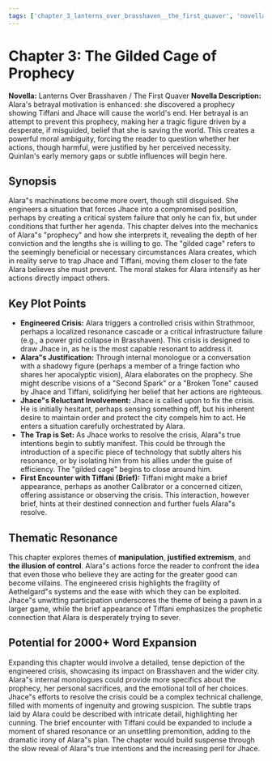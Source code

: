 ```yaml
---
tags: ['chapter_3_lanterns_over_brasshaven__the_first_quaver', 'novella_1.1_lanterns_over_brasshaven__the_first_quaver', 'saga_outline']
---
```


# Chapter 3: The Gilded Cage of Prophecy

**Novella:** Lanterns Over Brasshaven / The First Quaver
**Novella Description:** Alara's betrayal motivation is enhanced: she discovered a prophecy showing Tiffani and Jhace will cause the world's end. Her betrayal is an attempt to prevent this prophecy, making her a tragic figure driven by a desperate, if misguided, belief that she is saving the world. This creates a powerful moral ambiguity, forcing the reader to question whether her actions, though harmful, were justified by her perceived necessity. Quinlan's early memory gaps or subtle influences will begin here.

## Synopsis

Alara"s machinations become more overt, though still disguised. She engineers a situation that forces Jhace into a compromised position, perhaps by creating a critical system failure that only he can fix, but under conditions that further her agenda. This chapter delves into the mechanics of Alara"s "prophecy" and how she interprets it, revealing the depth of her conviction and the lengths she is willing to go. The "gilded cage" refers to the seemingly beneficial or necessary circumstances Alara creates, which in reality serve to trap Jhace and Tiffani, moving them closer to the fate Alara believes she must prevent. The moral stakes for Alara intensify as her actions directly impact others.

## Key Plot Points

*   **Engineered Crisis:** Alara triggers a controlled crisis within Strathmoor, perhaps a localized resonance cascade or a critical infrastructure failure (e.g., a power grid collapse in Brasshaven). This crisis is designed to draw Jhace in, as he is the most capable resonant to address it.
*   **Alara"s Justification:** Through internal monologue or a conversation with a shadowy figure (perhaps a member of a fringe faction who shares her apocalyptic vision), Alara elaborates on the prophecy. She might describe visions of a "Second Spark" or a "Broken Tone" caused by Jhace and Tiffani, solidifying her belief that her actions are righteous.
*   **Jhace"s Reluctant Involvement:** Jhace is called upon to fix the crisis. He is initially hesitant, perhaps sensing something off, but his inherent desire to maintain order and protect the city compels him to act. He enters a situation carefully orchestrated by Alara.
*   **The Trap is Set:** As Jhace works to resolve the crisis, Alara"s true intentions begin to subtly manifest. This could be through the introduction of a specific piece of technology that subtly alters his resonance, or by isolating him from his allies under the guise of efficiency. The "gilded cage" begins to close around him.
*   **First Encounter with Tiffani (Brief):** Tiffani might make a brief appearance, perhaps as another Calibrator or a concerned citizen, offering assistance or observing the crisis. This interaction, however brief, hints at their destined connection and further fuels Alara"s resolve.

## Thematic Resonance

This chapter explores themes of **manipulation**, **justified extremism**, and **the illusion of control**. Alara"s actions force the reader to confront the idea that even those who believe they are acting for the greater good can become villains. The engineered crisis highlights the fragility of Aethelgard"s systems and the ease with which they can be exploited. Jhace"s unwitting participation underscores the theme of being a pawn in a larger game, while the brief appearance of Tiffani emphasizes the prophetic connection that Alara is desperately trying to sever.

## Potential for 2000+ Word Expansion

Expanding this chapter would involve a detailed, tense depiction of the engineered crisis, showcasing its impact on Brasshaven and the wider city. Alara"s internal monologues could provide more specifics about the prophecy, her personal sacrifices, and the emotional toll of her choices. Jhace"s efforts to resolve the crisis could be a complex technical challenge, filled with moments of ingenuity and growing suspicion. The subtle traps laid by Alara could be described with intricate detail, highlighting her cunning. The brief encounter with Tiffani could be expanded to include a moment of shared resonance or an unsettling premonition, adding to the dramatic irony of Alara"s plan. The chapter would build suspense through the slow reveal of Alara"s true intentions and the increasing peril for Jhace.

